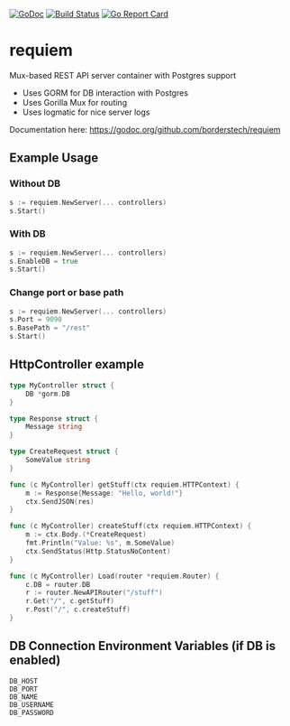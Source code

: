 [![GoDoc](http://godoc.org/github.com/borderstech/requiem?status.png)](http://godoc.org/github.com/borderstech/requiem)
[![Build Status](https://travis-ci.org/borderstech/requiem.svg?branch=master)](https://travis-ci.org/borderstech/requiem)
[![Go Report Card](https://goreportcard.com/badge/github.com/borderstech/requiem)](https://goreportcard.com/report/github.com/borderstech/requiem)

# requiem

Mux-based REST API server container with Postgres support
- Uses GORM for DB interaction with Postgres
- Uses Gorilla Mux for routing
- Uses logmatic for nice server logs

Documentation here: https://godoc.org/github.com/borderstech/requiem

## Example Usage
### Without DB
```go
s := requiem.NewServer(... controllers)
s.Start()
```

### With DB
```go
s := requiem.NewServer(... controllers)
s.EnableDB = true
s.Start()
```

### Change port or base path
```go
s := requiem.NewServer(... controllers)
s.Port = 9090
s.BasePath = "/rest"
s.Start()
```

## HttpController example
```go
type MyController struct {
    DB *gorm.DB
}

type Response struct {
    Message string
}

type CreateRequest struct {
    SomeValue string
}

func (c MyController) getStuff(ctx requiem.HTTPContext) {
    m := Response{Message: "Hello, world!"}
    ctx.SendJSON(res)
}

func (c MyController) createStuff(ctx requiem.HTTPContext) {
    m := ctx.Body.(*CreateRequest)
    fmt.Println("Value: %s", m.SomeValue)
    ctx.SendStatus(Http.StatusNoContent)
}

func (c MyController) Load(router *requiem.Router) {
    c.DB = router.DB
    r := router.NewAPIRouter("/stuff")
    r.Get("/", c.getStuff)
    r.Post("/", c.createStuff)
}
```

## DB Connection Environment Variables (if DB is enabled)
```
DB_HOST
DB_PORT
DB_NAME
DB_USERNAME
DB_PASSWORD
```
